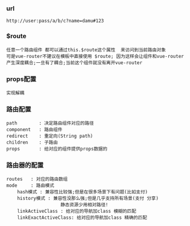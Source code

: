 ### url
    http://user:pass/a/b/c?name=damu#123

### $route
    任意一个路由组件 都可以通过this.$route这个属性  来访问到当前路由对象
    可是vue-router不建议在模板中直接使用 $route; 因为这样会让组件和vue-router
    产生深度耦合;一旦有了耦合;当前这个组件就没有离开vue-router

### props配置
    实现解耦

### 路由配置
    path        : 决定路由组件对应的路径
    component   : 路由组件
    redirect    : 重定向(String path)
    children    : 子路由
    props       : 给对应的组件提供props数据的

### 路由器的配置
    routes   : 对应的路由数组
    mode     : 路由模式
        hash模式 : 兼容性比较强;但是在很多场景下有问题(比如支付)
        history模式 : 兼容性没那么强;但是几乎支持所有场景(支付 分享)
                        静态资源少用相对路径!
        linkActiveClass : 给对应的导航加class 模糊的匹配
        linkExactActiveClass: 给对应的导航加class 精确的匹配